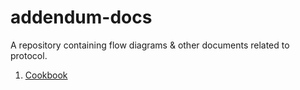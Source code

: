 # addendum-docs
A repository containing flow diagrams &amp; other documents related to protocol.
1. [Cookbook](https://docs.google.com/document/d/1-r9g99aZfGLd1Aa3FRxBXLybgfGzAZIuHWwufF-I8Js/edit)